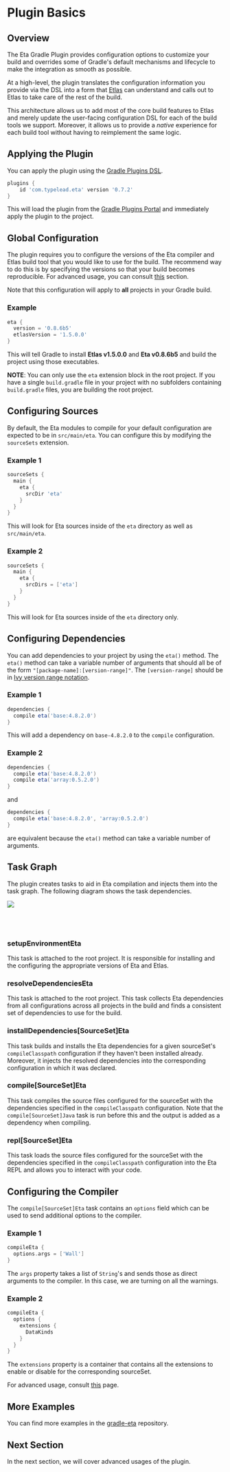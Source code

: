 # Plugin Basics

## Overview

The Eta Gradle Plugin provides configuration options to customize your build and overrides some of Gradle's default mechanisms and lifecycle to make the integration as smooth as possible.

At a high-level, the plugin translates the configuration information you provide via the DSL into a form that [Etlas](/docs/user-guides/etlas-user-guide/introduction/what-is-etlas) can understand and calls out to Etlas to take care of the rest of the build.

This architecture allows us to add most of the core build features to Etlas and merely update the user-facing configuration DSL for each of the build tools we support. Moreover, it allows us to provide a *native* experience for each build tool without having to reimplement the same logic.

## Applying the Plugin

You can apply the plugin using the [Gradle Plugins DSL](https://docs.gradle.org/current/userguide/plugins.html#sec:plugins_block).

```groovy
plugins {
    id 'com.typelead.eta' version '0.7.2'
}
```

This will load the plugin from the [Gradle Plugins Portal](https://plugins.gradle.org/) and immediately apply the plugin to the project.

## Global Configuration

The plugin requires you to configure the versions of the Eta compiler and Etlas build tool that you would like to use for the build. The recommend way to do this is by specifying the versions so that your build becomes reproducible. For advanced usage, you can consult [this](/docs/user-guides/gradle-user-guide/advanced-configuration/global-configuration) section.

Note that this configuration will apply to **all** projects in your Gradle build.

### Example

```groovy
eta {
  version = '0.8.6b5'
  etlasVersion = '1.5.0.0'
}
```

This will tell Gradle to install **Etlas v1.5.0.0** and **Eta v0.8.6b5** and build the project using those executables.

**NOTE**: You can only use the `eta` extension block in the root project. If you have a single `build.gradle` file in your project with no subfolders containing `build.gradle` files, you are building the root project.

## Configuring Sources

By default, the Eta modules to compile for your default configuration are expected to be in `src/main/eta`. You can configure this by modifying the `sourceSets` extension.

### Example 1

```groovy
sourceSets {
  main {
    eta {
      srcDir 'eta'
    }
  }
}
```

This will look for Eta sources inside of the `eta` directory as well as `src/main/eta`.

### Example 2

```groovy
sourceSets {
  main {
    eta {
      srcDirs = ['eta']
    }
  }
}
```

This will look for Eta sources inside of the `eta` directory only.

## Configuring Dependencies

You can add dependencies to your project by using the `eta()` method. The `eta()` method can take a variable number of arguments that should all be of the form `"[package-name]:[version-range]"`. The `[version-range]` should be in [Ivy version range notation](/docs/user-guides/gradle-user-guide/advanced-configuration/dependency-management#version-dependency).

### Example 1

```groovy
dependencies {
  compile eta('base:4.8.2.0')
}
```

This will add a dependency on `base-4.8.2.0` to the `compile` configuration.

### Example 2

```groovy
dependencies {
  compile eta('base:4.8.2.0')
  compile eta('array:0.5.2.0')
}
```

and

```groovy
dependencies {
  compile eta('base:4.8.2.0', 'array:0.5.2.0')
}
```

are equivalent because the `eta()` method can take a variable number of arguments.

## Task Graph

The plugin creates tasks to aid in Eta compilation and injects them into the task graph. The following diagram shows the task dependencies.

<img src="/images/gradle-overview.svg" style="padding-bottom: 50px;" />
<br/>

### setupEnvironmentEta

This task is attached to the root project. It is responsible for installing and the configuring the appropriate versions of Eta and Etlas.

### resolveDependenciesEta

This task is attached to the root project. This task collects Eta dependencies from all configurations across all projects in the build and finds a consistent set of dependencies to use for the build.

### installDependencies[SourceSet]Eta

This task builds and installs the Eta dependencies for a given sourceSet's `compileClasspath` configuration if they haven't been installed already. Moreover, it injects the resolved dependencies into the corresponding configuration in which it was declared.

### compile[SourceSet]Eta

This task compiles the source files configured for the sourceSet with the dependencies specified in the `compileClasspath` configuration. Note that the `compile[SourceSet]Java` task is run before this and the output is added as a dependency when compiling.

### repl[SourceSet]Eta

This task loads the source files configured for the sourceSet with the dependencies specified in the `compileClasspath` configuration into the Eta REPL and allows you to interact with your code.

## Configuring the Compiler

The `compile[SourceSet]Eta` task contains an `options` field which can be used to send additional options to the compiler.

### Example 1

```groovy
compileEta {
  options.args = ['Wall']
}
```

The `args` property takes a list of `String`'s and sends those as direct arguments to the compiler. In this case, we are turning on all the warnings.

### Example 2

```groovy
compileEta {
  options {
    extensions {
      DataKinds
    }
  }
}
```

The `extensions` property is a container that contains all the extensions to enable or disable for the corresponding sourceSet.

For advanced usage, consult [this](/docs/user-guides/gradle-user-guide/advanced-configuration/compiler-configuration) page.

## More Examples

You can find more examples in the [gradle-eta](https://github.com/typelead/gradle-eta/tree/master/examples) repository.

## Next Section

In the next section, we will cover advanced usages of the plugin.
